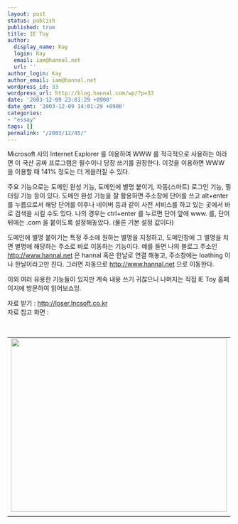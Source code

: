 ```yaml
---
layout: post
status: publish
published: true
title: IE Toy
author:
  display_name: Kay
  login: Kay
  email: iam@hannal.net
  url: ''
author_login: Kay
author_email: iam@hannal.net
wordpress_id: 33
wordpress_url: http://blog.hannal.com/wp/?p=33
date: '2003-12-09 23:01:29 +0900'
date_gmt: '2003-12-09 14:01:29 +0900'
categories:
- "essay"
tags: []
permalink: "/2003/12/45/"
---
```

<p>Microsoft 사의 Internet Explorer 를 이용하여 WWW 를 적극적으로 사용하는 이라면 이 국산 공짜 프로그램은 필수이니 당장 쓰기를 권장한다. 이것을 이용하면 WWW 을 이용할 때 141% 정도는 더 게을러질 수 있다.</p>
<p>주요 기능으로는 도메인 완성 기능, 도메인에 별명 붙이기, 자동(스마트) 로그인 기능, 필터링 기능 등이 있다. 도메인 완성 기능을 잘 활용하면 주소창에 단어를 쓰고 alt+enter 를 누름으로서 해당 단어를 야후나 네이버 등과 같이 사전 서비스를 하고 있는 곳에서 바로 검색을 시킬 수도 있다. 나의 경우는 ctrl+enter 를 누르면 단어 앞에 www. 를, 단어 뒤에는 .com 을 붙이도록 설정해놓았다. (물론 기본 설정 값이다)</p>
<p>도메인에 별명 붙이기는 특정 주소에 원하는 별명을 지정하고, 도메인창에 그 별명을 치면 별명에 해당하는 주소로 바로 이동하는 기능이다. 예를 들면 나의 블로그 주소인  <a href="http://www.hannal.net" target=_blank>http://www.hannal.net</a>  은 hannal 혹은 <span class=key1 onclick=keyword_open('./kview.php?kd=%C7%D1%B3%AF')>한날</span>로 연결 해놓고, 주소창에는 loathing 이나 <span class=key1 onclick=keyword_open('./kview.php?kd=%C7%D1%B3%AF')>한날</span>이라고만 친다. 그러면 자동으로  <a href="http://www.hannal.net" target=_blank>http://www.hannal.net</a>  으로 이동한다.</p>
<p>이외 여러 유용한 기능들이 있지만 계속 내용 쓰기 귀찮으니 나머지는 직접 IE Toy 홈페이지에 방문하여 읽어보쇼잉.</p>
<p>자료 받기 :  <a href="http://loser.lncsoft.co.kr" target=_blank>http://loser.lncsoft.co.kr</a> <br />
자료 참고 화면 :<br />
<center><br />
<table>
<tr>
<td><center><img src="http://blog.hannal.com/tt-attach/0322/040322133929545828/070630.png" width="486" height="390"></center></td>
</tr>
<tr>
<td class="centerphoto"> </td>
</tr>
</table>
<p></center></p>
